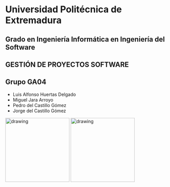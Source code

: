 # Universidad Politécnica de Extremadura
## Grado en Ingeniería Informática en Ingeniería del Software
## GESTIÓN DE PROYECTOS SOFTWARE


## Grupo GA04
* Luis Alfonso Huertas Delgado
* Miguel Jara Arroyo
* Pedro del Castillo Gómez
* Jorge del Castillo Gómez

<img src="https://pbs.twimg.com/profile_images/1401645001831063552/TvvPNWC-_400x400.jpg" alt="drawing" height="200"/>
<img src="https://encrypted-tbn0.gstatic.com/images?q=tbn:ANd9GcRToVQHM-puxUq__WGhWqbCmIwAVuhrTjsBtUxDLdT8s7NkIzyr1K4oMa4jB3qJfav4Whk&usqp=CAU" alt="drawing" height="200"/>

